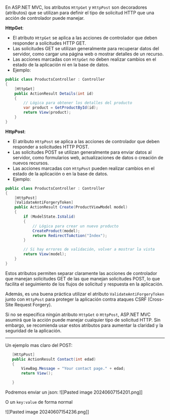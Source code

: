 En ASP.NET MVC, los atributos `HttpGet` y `HttpPost` son decoradores (atributos) que se utilizan para definir el tipo de solicitud HTTP que una acción de controlador puede manejar.

**HttpGet**:
- El atributo `HttpGet` se aplica a las acciones de controlador que deben responder a solicitudes HTTP GET.
- Las solicitudes GET se utilizan generalmente para recuperar datos del servidor, como cargar una página web o mostrar detalles de un recurso.
- Las acciones marcadas con `HttpGet` no deben realizar cambios en el estado de la aplicación ni en la base de datos.
- Ejemplo:

```csharp
public class ProductsController : Controller
{
    [HttpGet]
    public ActionResult Details(int id)
    {
        // Lógica para obtener los detalles del producto
        var product = GetProductById(id);
        return View(product);
    }
}
```

**HttpPost**:
- El atributo `HttpPost` se aplica a las acciones de controlador que deben responder a solicitudes HTTP POST.
- Las solicitudes POST se utilizan generalmente para enviar datos al servidor, como formularios web, actualizaciones de datos o creación de nuevos recursos.
- Las acciones marcadas con `HttpPost` pueden realizar cambios en el estado de la aplicación o en la base de datos.
- Ejemplo:

```csharp
public class ProductsController : Controller
{
    [HttpPost]
    [ValidateAntiForgeryToken]
    public ActionResult Create(ProductViewModel model)
    {
        if (ModelState.IsValid)
        {
            // Lógica para crear un nuevo producto
            CreateProduct(model);
            return RedirectToAction("Index");
        }

        // Si hay errores de validación, volver a mostrar la vista
        return View(model);
    }
}
```

Estos atributos permiten separar claramente las acciones de controlador que manejan solicitudes GET de las que manejan solicitudes POST, lo que facilita el seguimiento de los flujos de solicitud y respuesta en la aplicación.

Además, es una buena práctica utilizar el atributo `ValidateAntiForgeryToken` junto con `HttpPost` para proteger la aplicación contra ataques CSRF (Cross-Site Request Forgery).

Si no se especifica ningún atributo `HttpGet` o `HttpPost`, ASP.NET MVC asumirá que la acción puede manejar cualquier tipo de solicitud HTTP. Sin embargo, se recomienda usar estos atributos para aumentar la claridad y la seguridad de la aplicación.

---

Un ejemplo mas claro del POST:

```cs
   [HttpPost]
   public ActionResult Contact(int edad)
   {
       ViewBag.Message = "Your contact page." + edad;
       return View();

   }
```
Podremos enviar un json:
![[Pasted image 20240607154201.png]]

O un `key:value` de forma normal

![[Pasted image 20240607154236.png]]